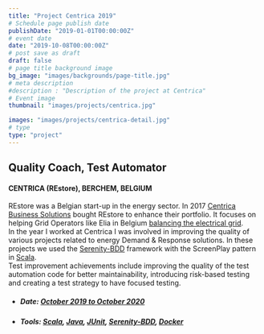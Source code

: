 ```yaml
---
title: "Project Centrica 2019"
# Schedule page publish date
publishDate: "2019-01-01T00:00:00Z"
# event date
date: "2019-10-08T00:00:00Z"
# post save as draft
draft: false
# page title background image
bg_image: "images/backgrounds/page-title.jpg"
# meta description
#description : "Description of the project at Centrica"
# Event image
thumbnail: "images/projects/centrica.jpg"

images: "images/projects/centrica-detail.jpg"
# type
type: "project"
---
```



## Quality Coach, Test Automator

#### CENTRICA (REstore), BERCHEM, BELGIUM

REstore was a Belgian start-up in the energy sector. In 2017 [Centrica Business Solutions](https://www.centricabusinesssolutions.com/) bought REstore to enhance their portfolio.  It focuses on helping Grid Operators like Elia in Belgium [balancing the electrical grid](https://www.elia.be/en/grid-data/balancing).  
In the year I worked at Centrica I was involved in improving the quality of various projects related to energy Demand & Response solutions.  In these projects we used the [Serenity-BDD](http://www.thucydides.info/) framework with the ScreenPlay pattern in [Scala](https://www.scala-lang.org/).  
Test improvement achievements include improving the quality of the test automation code for better maintainability, introducing risk-based testing and creating a test strategy to have focused testing.

*   ##### Date: [October 2019 to October 2020](https://www.robojob.eu/)

*   ##### Tools: [Scala](https://www.scala-lang.org/), [Java](https://java.com/), [JUnit](https://junit.org/junit5/), [Serenity-BDD](http://www.thucydides.info/), [Docker](https://www.docker.com/)
